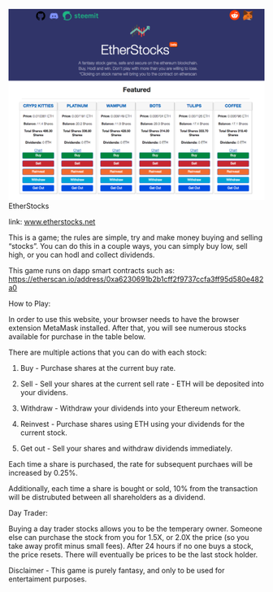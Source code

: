 ![Alt text](UpdatedScreenshot.png?raw=true "Title")
EtherStocks

link: www.etherstocks.net

This is a game; the rules are simple, try and make money buying and selling “stocks”. You can do this in a couple ways, you can simply buy low, sell high, or you can hodl and collect dividends.

This game runs on dapp smart contracts such as: https://etherscan.io/address/0xa6230691b2b1cff2f9737ccfa3ff95d580e482a0

How to Play:

In order to use this website, your browser needs to have the browser extension MetaMask installed. After that, you will see numerous stocks available for purchase in the table below.

There are multiple actions that you can do with each stock:

1. Buy - Purchase shares at the current buy rate.

2. Sell - Sell your shares at the current sell rate - ETH will be deposited into your dividens.

3. Withdraw - Withdraw your dividends into your Ethereum network.

4. Reinvest - Purchase shares using ETH using your dividends for the current stock.

5. Get out - Sell your shares and withdraw dividends immediately.

Each time a share is purchased, the rate for subsequent purchaes will be increased by 0.25%.

Additionally, each time a share is bought or sold, 10% from the transaction will be distrubuted between all shareholders as a dividend.

Day Trader: 

Buying a day trader stocks allows you to be the temperary owner. Someone else can purchase the stock from you for 1.5X, or 2.0X the price (so you take away profit minus small fees). After 24 hours if no one buys a stock, the price resets. There will eventually be prices to be the last stock holder. 

Disclaimer - This game is purely fantasy, and only to be used for entertaiment purposes.


